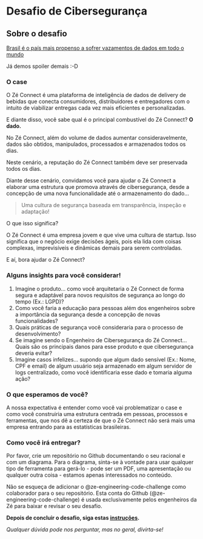 # Desafio de Cibersegurança

## Sobre o desafio

[Brasil é o país mais propenso a sofrer vazamentos de dados em todo o mundo](https://www.tecmundo.com.br/seguranca/154520-brasil-pais-propenso-sofrer-vazamento-o-mundo.htm)

Já demos spoiler demais :-D

### O case

O Zé Connect é uma plataforma de inteligência de dados de delivery de bebidas que conecta consumidores, distribuidores e entregadores com o intuito de viabilizar entregas cada vez mais eficientes e personalizadas.

E diante disso, você sabe qual é o principal combustível do Zé Connect?
**O dado.**

No Zé Connect, além do volume de dados aumentar consideravelmente, dados são obtidos, manipulados, processados e armazenados todos os dias.

Neste cenário, a reputação do Zé Connect também deve ser preservada todos os dias.

Diante desse cenário, convidamos você para ajudar o Zé Connect a elaborar uma estrutura que promova através de cibersegurança, desde a concepção de uma nova funcionalidade até o armazenamento do dado...

> Uma cultura de segurança baseada em transparência, inspeção e adaptação!

O que isso significa?

O Zé Connect é uma empresa jovem e que vive uma cultura de startup.
Isso significa que o negócio exige decisões ágeis, pois ela lida com coisas complexas, imprevisíveis e dinâmicas demais para serem controladas.

E aí, bora ajudar o Zé Connect?

### Alguns insights para você considerar!

1. Imagine o produto… como você arquitetaria o Zé Connect de forma segura e adaptável para novos requisitos de segurança ao longo do tempo (Ex.: LGPD)?
2. Como você faria a educação para pessoas além dos engenheiros sobre a importância da segurança desde a concepção de novas funcionalidades?
3. Quais práticas de segurança você consideraria para o processo de desenvolvimento?
4. Se imagine sendo o Engenheiro de Cibersegurança do Zé Connect… Quais são os principais danos para esse produto e que cibersegurança deveria evitar?
5. Imagine casos infelizes… supondo que algum dado sensível (Ex.: Nome, CPF e email) de algum usuário seja armazenado em algum servidor de logs centralizado, como você identificaria esse dado e tomaria alguma ação?

### O que esperamos de você?

A nossa expectativa é entender como você vai problematizar o case e como você construiria uma estrutura centrada em pessoas, processos e ferramentas, que nos dê a certeza de que o Zé Connect não será mais uma empresa entrando para as estatísticas brasileiras.

### Como você irá entregar?

Por favor, crie um repositório no Github documentando o seu racional e com um diagrama. Para o diagrama, sinta-se à vontade para usar qualquer tipo de ferramenta para gerá-lo - pode ser um PDF, uma apresentação ou qualquer outra coisa - estamos apenas interessados ​​no conteúdo.

Não se esqueça de adicionar o @ze-engineering-code-challenge como colaborador para o seu repositório. Esta conta do Github (@ze-engineering-code-challenge) é usada exclusivamente pelos engenheiros da Zé para baixar e revisar o seu desafio.

**Depois de concluir o desafio, siga estas [instruções](https://github.com/ZXVentures/ze-code-challenges#how-to-deliver).**

*Qualquer dúvida pode nos perguntar, mas no geral, divirta-se!*